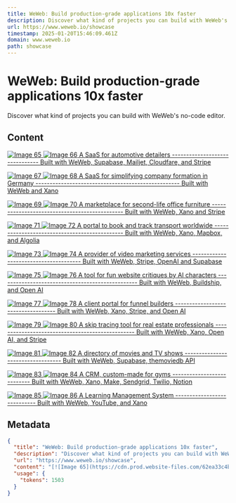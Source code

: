 ```yaml
---
title: WeWeb: Build production-grade applications 10x faster
description: Discover what kind of projects you can build with WeWeb's no-code editor.
url: https://www.weweb.io/showcase
timestamp: 2025-01-20T15:46:09.461Z
domain: www.weweb.io
path: showcase
---
```


# WeWeb: Build production-grade applications 10x faster


Discover what kind of projects you can build with WeWeb's no-code editor.


## Content

[![Image 65](https://cdn.prod.website-files.com/62ea33c4bbc9de6871df628f/678a6d6eefe8476a7101825d_homepage.png) ![Image 66](https://cdn.prod.website-files.com/62ea33c4bbc9de6871df628f/678929b7588e89489f46b15a_French%20Detailers.png) A SaaS for automotive detailers ------------------------------- Built with WeWeb, Supabase, Mailjet, Cloudfare, and Stripe](https://www.weweb.io/showcase/french-detailers)

[![Image 67](https://cdn.prod.website-files.com/62ea33c4bbc9de6871df628f/6768e8df03d648b1e72d1479_Company%20detail%20page.png) ![Image 68](https://cdn.prod.website-files.com/62ea33c4bbc9de6871df628f/6768e4262880b4fc1152ab1a_startbereit%20logo.png) A SaaS for simplifying company formation in Germany --------------------------------------------------- Built with WeWeb and Xano](https://www.weweb.io/showcase/startbereit)

[![Image 69](https://cdn.prod.website-files.com/62ea33c4bbc9de6871df628f/6728b03b44d65f451473e84c_Screenshot%202024-11-04%20at%204.59.44%E2%80%AFPM.png) ![Image 70](https://cdn.prod.website-files.com/62ea33c4bbc9de6871df628f/6728af1e304e1351f032d252_Novu%20Cycle%20logo.png) A marketplace for second-life office furniture ---------------------------------------------- Built with WeWeb, Xano and Stripe](https://www.weweb.io/showcase/novu-cycle)

[![Image 71](https://cdn.prod.website-files.com/62ea33c4bbc9de6871df628f/6728b6d1d8da48b4c6fb5594_Screenshot%202024-11-04%20at%205.27.48%E2%80%AFPM.png) ![Image 72](https://cdn.prod.website-files.com/62ea33c4bbc9de6871df628f/67287facc60b74d252465b95_Cargolo%20logo.png) A portal to book and track transport worldwide ---------------------------------------------- Built with WeWeb, Xano, Mapbox, and Algolia](https://www.weweb.io/showcase/cargolo)

[![Image 73](https://cdn.prod.website-files.com/62ea33c4bbc9de6871df628f/6720915dc1a75c7265195eb4_Home%20screen.png) ![Image 74](https://cdn.prod.website-files.com/62ea33c4bbc9de6871df628f/6720908ebcd1f91df22dbc94_Dak.png) A provider of video marketing services -------------------------------------- Built with WeWeb, Stripe, OpenAI and Supabase](https://www.weweb.io/showcase/dak)

[![Image 75](https://cdn.prod.website-files.com/62ea33c4bbc9de6871df628f/67102f5a6940a2e4e5645b3a_1.png) ![Image 76](https://cdn.prod.website-files.com/62ea33c4bbc9de6871df628f/67102ad2273f27935c6d0c49_roast%20my%20website%20logo.png) A tool for fun website critiques by AI characters ------------------------------------------------- Built with WeWeb, Buildship, and Open AI](https://www.weweb.io/showcase/roast-my-website)

[![Image 77](https://cdn.prod.website-files.com/62ea33c4bbc9de6871df628f/66b103980712624cf6015851_funnelhatch1-login.png) ![Image 78](https://cdn.prod.website-files.com/62ea33c4bbc9de6871df628f/66b3ada5c378076304831a80_funnelhatch.png) A client portal for funnel builders ----------------------------------- Built with WeWeb, Xano, Stripe, and Open AI](https://www.weweb.io/showcase/funnelhatch)

[![Image 79](https://cdn.prod.website-files.com/62ea33c4bbc9de6871df628f/66b0c78bf9d1f71151e29fc0_skipmatrix-thumbnail.webp) ![Image 80](https://cdn.prod.website-files.com/62ea33c4bbc9de6871df628f/66b3adafca5f8cb23d12a334_skipmatrix.png) A skip tracing tool for real estate professionals ------------------------------------------------- Built with WeWeb, Xano, Open AI, and Stripe](https://www.weweb.io/showcase/skipmatrix)

[![Image 81](https://cdn.prod.website-files.com/62ea33c4bbc9de6871df628f/66b0c6733d4ca9e723503adb_streamplus-thumbnail.webp) ![Image 82](https://cdn.prod.website-files.com/62ea33c4bbc9de6871df628f/66b3adbbbc9613574cac23b4_stream.png) A directory of movies and TV shows ---------------------------------- Built with WeWeb, Supabase, themoviedb API](https://www.weweb.io/showcase/stream)

[![Image 83](https://cdn.prod.website-files.com/62ea33c4bbc9de6871df628f/66b3aa52f3fe649a9e63505f_coco.webp) ![Image 84](https://cdn.prod.website-files.com/62ea33c4bbc9de6871df628f/66b3adc3dd0f99b8d9229008_coco.png) A CRM, custom-made for gyms --------------------------- Built with WeWeb, Xano, Make, Sendgrid, Twilio, Notion](https://www.weweb.io/showcase/cocoleads)

[![Image 85](https://cdn.prod.website-files.com/62ea33c4bbc9de6871df628f/66a26cc42b9b6af7b27b743c_weweb-academy-thumbnail.webp) ![Image 86](https://cdn.prod.website-files.com/62ea33c4bbc9de6871df628f/66b3ae2fd918d491fb911dad_academy.png) A Learning Management System ---------------------------- Built with WeWeb, YouTube, and Xano](https://www.weweb.io/showcase/weweb-academy)

## Metadata

```json
{
  "title": "WeWeb: Build production-grade applications 10x faster",
  "description": "Discover what kind of projects you can build with WeWeb's no-code editor.",
  "url": "https://www.weweb.io/showcase",
  "content": "[![Image 65](https://cdn.prod.website-files.com/62ea33c4bbc9de6871df628f/678a6d6eefe8476a7101825d_homepage.png) ![Image 66](https://cdn.prod.website-files.com/62ea33c4bbc9de6871df628f/678929b7588e89489f46b15a_French%20Detailers.png) A SaaS for automotive detailers ------------------------------- Built with WeWeb, Supabase, Mailjet, Cloudfare, and Stripe](https://www.weweb.io/showcase/french-detailers)\n\n[![Image 67](https://cdn.prod.website-files.com/62ea33c4bbc9de6871df628f/6768e8df03d648b1e72d1479_Company%20detail%20page.png) ![Image 68](https://cdn.prod.website-files.com/62ea33c4bbc9de6871df628f/6768e4262880b4fc1152ab1a_startbereit%20logo.png) A SaaS for simplifying company formation in Germany --------------------------------------------------- Built with WeWeb and Xano](https://www.weweb.io/showcase/startbereit)\n\n[![Image 69](https://cdn.prod.website-files.com/62ea33c4bbc9de6871df628f/6728b03b44d65f451473e84c_Screenshot%202024-11-04%20at%204.59.44%E2%80%AFPM.png) ![Image 70](https://cdn.prod.website-files.com/62ea33c4bbc9de6871df628f/6728af1e304e1351f032d252_Novu%20Cycle%20logo.png) A marketplace for second-life office furniture ---------------------------------------------- Built with WeWeb, Xano and Stripe](https://www.weweb.io/showcase/novu-cycle)\n\n[![Image 71](https://cdn.prod.website-files.com/62ea33c4bbc9de6871df628f/6728b6d1d8da48b4c6fb5594_Screenshot%202024-11-04%20at%205.27.48%E2%80%AFPM.png) ![Image 72](https://cdn.prod.website-files.com/62ea33c4bbc9de6871df628f/67287facc60b74d252465b95_Cargolo%20logo.png) A portal to book and track transport worldwide ---------------------------------------------- Built with WeWeb, Xano, Mapbox, and Algolia](https://www.weweb.io/showcase/cargolo)\n\n[![Image 73](https://cdn.prod.website-files.com/62ea33c4bbc9de6871df628f/6720915dc1a75c7265195eb4_Home%20screen.png) ![Image 74](https://cdn.prod.website-files.com/62ea33c4bbc9de6871df628f/6720908ebcd1f91df22dbc94_Dak.png) A provider of video marketing services -------------------------------------- Built with WeWeb, Stripe, OpenAI and Supabase](https://www.weweb.io/showcase/dak)\n\n[![Image 75](https://cdn.prod.website-files.com/62ea33c4bbc9de6871df628f/67102f5a6940a2e4e5645b3a_1.png) ![Image 76](https://cdn.prod.website-files.com/62ea33c4bbc9de6871df628f/67102ad2273f27935c6d0c49_roast%20my%20website%20logo.png) A tool for fun website critiques by AI characters ------------------------------------------------- Built with WeWeb, Buildship, and Open AI](https://www.weweb.io/showcase/roast-my-website)\n\n[![Image 77](https://cdn.prod.website-files.com/62ea33c4bbc9de6871df628f/66b103980712624cf6015851_funnelhatch1-login.png) ![Image 78](https://cdn.prod.website-files.com/62ea33c4bbc9de6871df628f/66b3ada5c378076304831a80_funnelhatch.png) A client portal for funnel builders ----------------------------------- Built with WeWeb, Xano, Stripe, and Open AI](https://www.weweb.io/showcase/funnelhatch)\n\n[![Image 79](https://cdn.prod.website-files.com/62ea33c4bbc9de6871df628f/66b0c78bf9d1f71151e29fc0_skipmatrix-thumbnail.webp) ![Image 80](https://cdn.prod.website-files.com/62ea33c4bbc9de6871df628f/66b3adafca5f8cb23d12a334_skipmatrix.png) A skip tracing tool for real estate professionals ------------------------------------------------- Built with WeWeb, Xano, Open AI, and Stripe](https://www.weweb.io/showcase/skipmatrix)\n\n[![Image 81](https://cdn.prod.website-files.com/62ea33c4bbc9de6871df628f/66b0c6733d4ca9e723503adb_streamplus-thumbnail.webp) ![Image 82](https://cdn.prod.website-files.com/62ea33c4bbc9de6871df628f/66b3adbbbc9613574cac23b4_stream.png) A directory of movies and TV shows ---------------------------------- Built with WeWeb, Supabase, themoviedb API](https://www.weweb.io/showcase/stream)\n\n[![Image 83](https://cdn.prod.website-files.com/62ea33c4bbc9de6871df628f/66b3aa52f3fe649a9e63505f_coco.webp) ![Image 84](https://cdn.prod.website-files.com/62ea33c4bbc9de6871df628f/66b3adc3dd0f99b8d9229008_coco.png) A CRM, custom-made for gyms --------------------------- Built with WeWeb, Xano, Make, Sendgrid, Twilio, Notion](https://www.weweb.io/showcase/cocoleads)\n\n[![Image 85](https://cdn.prod.website-files.com/62ea33c4bbc9de6871df628f/66a26cc42b9b6af7b27b743c_weweb-academy-thumbnail.webp) ![Image 86](https://cdn.prod.website-files.com/62ea33c4bbc9de6871df628f/66b3ae2fd918d491fb911dad_academy.png) A Learning Management System ---------------------------- Built with WeWeb, YouTube, and Xano](https://www.weweb.io/showcase/weweb-academy)",
  "usage": {
    "tokens": 1503
  }
}
```
